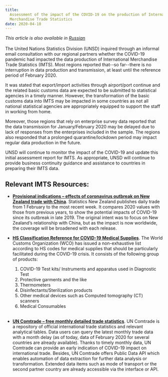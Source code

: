 ```yaml
---
title:
  Assessment of the impact of the COVID-19 on the production of International
  Merchandise Trade Statistics
date: 2020-04-10
---
```


_This article is also available in
[Russian](https://raw.githubusercontent.com/UNStats/covid-19-response/master/static/impact-on-production-of-imts-RU.pdf)_<br/><br/>The
United Nations Statistics Division (UNSD) inquired through an informal email
consultation with our regional partners whether the COVID-19 pandemic had
impacted the data production of International Merchandise Trade Statistics
(IMTS). Most regions reported that--so far--there is no interruption in data
production and transmission, at least until the reference period of
February 2020.

It was stated that export/import activities through airport/port continue and
the related basic customs data are expected to be submitted to statistical
agencies in a timely manner. However, the transformation of the basic customs
data into IMTS may be impacted in some countries as not all national statistical
agencies are appropriately equipped to support the staff in working from home.

Moreover, those regions that rely on enterprise survey data reported that the
data transmission for January/February 2020 may be delayed due to lack of
responses from the enterprises included in the sample. The regions also
responded that a prolonged quarantine/lockdown period may impact regular data
production in the future.

UNSD will continue to monitor the impact of the COVID-19 and update this initial
assessment report for IMTS. As appropriate, UNSD will continue to provide
business continuity guidance and assistance to countries in preparing their IMTS
data.

## Relevant IMTS Resources:

- **[Provisional indications – effects of coronavirus outbreak on New Zealand trade with China](https://www.stats.govt.nz/reports/provisional-indications-effects-of-coronavirus-outbreak-on-new-zealand-trade-with-china)**.
  Statistics New Zealand publishes daily trade from 1 February to the most
  recent week. It compares 2020 values with those from previous years, to show
  the potential impacts of COVID-19 since its outbreak in late 2019. The
  original intent was to focus on New Zealand’s relationship with China, but as
  the impact is now worldwide, the coverage will be broadened with each release.

- **[HS Classification Reference for COVID-19 Medical Supplies](http://www.wcoomd.org/-/media/wco/public/global/pdf/topics/nomenclature/covid_19/hs-classification-reference_en.pdf?la=en)**.
  The World Customs Organization (WCO) has issued a non-exhaustive list
  according to HS codes for medical supplies that should be particularly
  facilitated during the COVID-19 crisis. It consists of the following group of
  products:

  1. COVID-19 Test kits/ Instruments and apparatus used in Diagnostic Test
  2. Protective garments and the like
  3. Thermometers
  4. Disinfectants/Sterilization products
  5. Other medical devices such as Computed tomography (CT) scanners
  6. Medical Consumables

  <br/>

- **[UN Comtrade – free monthly detailed trade statistics](https://comtrade.un.org/)**.
  UN Comtrade is a repository of official international trade statistics and
  relevant analytical tables. Data users can query the latest monthly trade data
  with a month delay (as of today, data of February 2020 for several countries
  are already available). Thanks to timely monthly data, UN Comtrade can provide
  an early indication of COVID-19 impact on international trade. Besides, UN
  Comtrade offers Public Data API which enables automation of data extraction
  for further data analysis or transformation. Extended data items such as mode
  of transport or the second partner country are already accessible via the
  interface or API.
